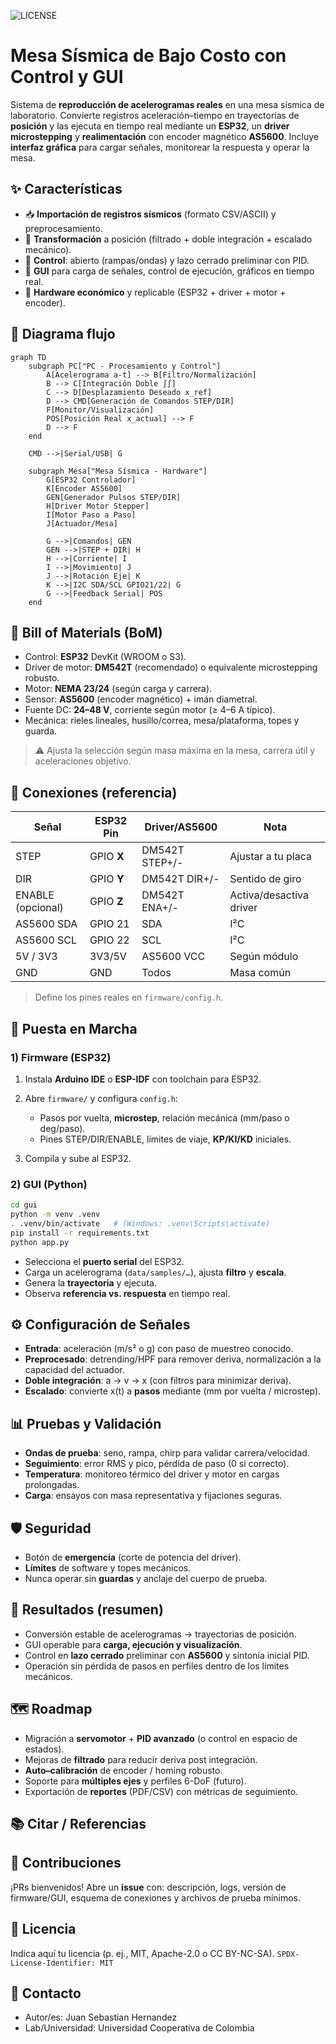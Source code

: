 
 ![LICENSE](https://www.gnu.org/graphics/agplv3-88x31.png) 
# Mesa Sísmica de Bajo Costo con Control y GUI

Sistema de **reproducción de acelerogramas reales** en una mesa sísmica de laboratorio. Convierte registros aceleración–tiempo en trayectorias de **posición** y las ejecuta en tiempo real mediante un **ESP32**, un **driver microstepping** y **realimentación** con encoder magnético **AS5600**. Incluye **interfaz gráfica** para cargar señales, monitorear la respuesta y operar la mesa.

## ✨ Características

* 📥 **Importación de registros sísmicos** (formato CSV/ASCII) y preprocesamiento.
* 🔁 **Transformación** a posición (filtrado + doble integración + escalado mecánico).
* 🧠 **Control**: abierto (rampas/ondas) y lazo cerrado preliminar con PID.
* 🧰 **GUI** para carga de señales, control de ejecución, gráficos en tiempo real.
* 🔌 **Hardware económico** y replicable (ESP32 + driver + motor + encoder).

## 🧱 Diagrama flujo

```mermaid
graph TD
    subgraph PC["PC - Procesamiento y Control"]
        A[Acelerograma a-t] --> B[Filtro/Normalización]
        B --> C[Integración Doble ∫∫]
        C --> D[Desplazamiento Deseado x_ref]
        D --> CMD[Generación de Comandos STEP/DIR]
        F[Monitor/Visualización]
        POS[Posición Real x_actual] --> F
        D --> F
    end
    
    CMD -->|Serial/USB| G
    
    subgraph Mesa["Mesa Sísmica - Hardware"]
        G[ESP32 Controlador]
        K[Encoder AS5600]
        GEN[Generador Pulsos STEP/DIR]
        H[Driver Motor Stepper]
        I[Motor Paso a Paso]
        J[Actuador/Mesa]
       
        G -->|Comandos| GEN
        GEN -->|STEP + DIR| H
        H -->|Corriente| I
        I -->|Movimiento| J
        J -->|Rotación Eje| K
        K -->|I2C SDA/SCL GPIO21/22| G
        G -->|Feedback Serial| POS
    end
```

## 🛒 Bill of Materials (BoM)

* Control: **ESP32** DevKit (WROOM o S3).
* Driver de motor: **DM542T** (recomendado) o equivalente microstepping robusto.
* Motor: **NEMA 23/24** (según carga y carrera).
* Sensor: **AS5600** (encoder magnético) + imán diametral.
* Fuente DC: **24–48 V**, corriente según motor (≥ 4–6 A típico).
* Mecánica: rieles lineales, husillo/correa, mesa/plataforma, topes y guarda.

> ⚠️ Ajusta la selección según masa máxima en la mesa, carrera útil y aceleraciones objetivo.


## 🔧 Conexiones (referencia)

| Señal             | ESP32 Pin  | Driver/AS5600  | Nota                    |
| ----------------- | ---------- | -------------- | ----------------------- |
| STEP              | GPIO **X** | DM542T STEP+/- | Ajustar a tu placa      |
| DIR               | GPIO **Y** | DM542T DIR+/-  | Sentido de giro         |
| ENABLE (opcional) | GPIO **Z** | DM542T ENA+/-  | Activa/desactiva driver |
| AS5600 SDA        | GPIO 21    | SDA            | I²C                     |
| AS5600 SCL        | GPIO 22    | SCL            | I²C                     |
| 5V / 3V3          | 3V3/5V     | AS5600 VCC     | Según módulo            |
| GND               | GND        | Todos          | Masa común              |

> Define los pines reales en `firmware/config.h`.

## 🚀 Puesta en Marcha

### 1) Firmware (ESP32)

1. Instala **Arduino IDE** o **ESP-IDF** con toolchain para ESP32.
2. Abre `firmware/` y configura `config.h`:

   * Pasos por vuelta, **microstep**, relación mecánica (mm/paso o deg/paso).
   * Pines STEP/DIR/ENABLE, límites de viaje, **KP/KI/KD** iniciales.
3. Compila y sube al ESP32.

### 2) GUI (Python)

```bash
cd gui
python -m venv .venv
. .venv/bin/activate   # (Windows: .venv\Scripts\activate)
pip install -r requirements.txt
python app.py
```

* Selecciona el **puerto serial** del ESP32.
* Carga un acelerograma (`data/samples/…`), ajusta **filtro** y **escala**.
* Genera la **trayectoria** y ejecuta.
* Observa **referencia vs. respuesta** en tiempo real.

## ⚙️ Configuración de Señales

* **Entrada**: aceleración (m/s² o g) con paso de muestreo conocido.
* **Preprocesado**: detrending/HPF para remover deriva, normalización a la capacidad del actuador.
* **Doble integración**: a → v → x (con filtros para minimizar deriva).
* **Escalado**: convierte x(t) a **pasos** mediante (mm por vuelta / microstep).

## 📊 Pruebas y Validación

* **Ondas de prueba**: seno, rampa, chirp para validar carrera/velocidad.
* **Seguimiento**: error RMS y pico, pérdida de paso (0 si correcto).
* **Temperatura**: monitoreo térmico del driver y motor en cargas prolongadas.
* **Carga**: ensayos con masa representativa y fijaciones seguras.

## 🛡️ Seguridad

* Botón de **emergencia** (corte de potencia del driver).
* **Límites** de software y topes mecánicos.
* Nunca operar sin **guardas** y anclaje del cuerpo de prueba.

## 🧪 Resultados (resumen)

* Conversión estable de acelerogramas → trayectorias de posición.
* GUI operable para **carga, ejecución y visualización**.
* Control en **lazo cerrado** preliminar con **AS5600** y sintonía inicial PID.
* Operación sin pérdida de pasos en perfiles dentro de los límites mecánicos.

## 🗺️ Roadmap

* Migración a **servomotor** + **PID avanzado** (o control en espacio de estados).
* Mejoras de **filtrado** para reducir deriva post integración.
* **Auto–calibración** de encoder / homing robusto.
* Soporte para **múltiples ejes** y perfiles 6-DoF (futuro).
* Exportación de **reportes** (PDF/CSV) con métricas de seguimiento.

## 📚 Citar / Referencias


## 🤝 Contribuciones

¡PRs bienvenidos! Abre un **issue** con: descripción, logs, versión de firmware/GUI, esquema de conexiones y archivos de prueba mínimos.

## 📄 Licencia

Indica aquí tu licencia (p. ej., MIT, Apache-2.0 o CC BY-NC-SA).
`SPDX-License-Identifier: MIT`

## 📨 Contacto

* Autor/es: Juan Sebastian Hernandez
* Lab/Universidad: Universidad Cooperativa de Colombia
